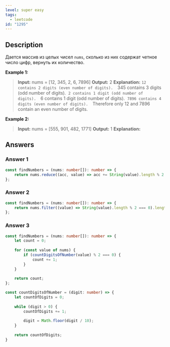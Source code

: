 ```yaml
---
level: super easy
tags:
  - leetcode
id: "1295"
---
```

## Description

Дается массив из целых чисел `nums`, сколько из них содержат четное число цифр, вернуть их количество.

**Example 1:**
> **Input:** nums = [12, 345, 2, 6, 7896]
> **Output:** 2
> **Explanation:**
>`12 contains 2 digits (even number of digits). 
>`345 contains 3 digits (odd number of digits). 
>`2 contains 1 digit (odd number of digits). 
>`6 contains 1 digit (odd number of digits). 
>`7896 contains 4 digits (even number of digits). 
>`Therefore only 12 and 7896 contain an even number of digits.

**Example 2:**
>**Input:** nums = [555, 901, 482, 1771]
>**Output:** 1 
>**Explanation:** 

## Answers

### Answer 1

```typescript
const findNumbers = (nums: number[]): number => {
	return nums.reduce((acc, value) => acc += String(value).length % 2 === 0 ? 1 : 0, 0);
};
```

### Answer 2

```typescript
const findNumbers = (nums: number[]): number => {
	return nums.filter((value) => String(value).length % 2 === 0).length;
};
```

### Answer 3

```typescript
const findNumbers = (nums: number[]): number => {
	let count = 0;
	
	for (const value of nums) {
		if (countDigitsOfNumber(value) % 2 === 0) {
			count += 1;
		}
	}
	
	return count;
};

const countDigitsOfNumber = (digit: number) => {
	let countOfDigits = 0;
	
	while (digit > 0) {
		countOfDigits += 1;
		
		digit = Math.floor(digit / 10);
	}
	
	return countOfDigits;
}
```
